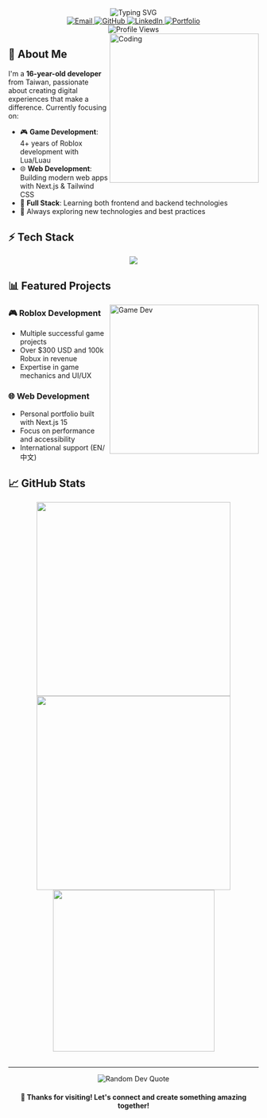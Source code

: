 <div align="center">
  <img src="https://readme-typing-svg.demolab.com?font=Fira+Code&weight=600&size=28&duration=4000&pause=1000&color=6366F1&center=true&vCenter=true&random=false&width=600&lines=Hi+there%2C+I'm+Small+R+%F0%9F%91%8B;A+Passionate+Developer+from+Taiwan" alt="Typing SVG" />
</div>

<div align="center">
  <a href="mailto:hhgg12661@gmail.com">
    <img src="https://img.shields.io/badge/Email-D14836?style=for-the-badge&logo=gmail&logoColor=white" alt="Email" />
  </a>
  <a href="https://github.com/Ynoob87">
    <img src="https://img.shields.io/badge/GitHub-100000?style=for-the-badge&logo=github&logoColor=white" alt="GitHub" />
  </a>
  <a href="https://www.linkedin.com/in/alaner652">
    <img src="https://img.shields.io/badge/LinkedIn-0077B5?style=for-the-badge&logo=linkedin&logoColor=white" alt="LinkedIn" />
  </a>
  <a href="https://smallr-portfolio.vercel.app">
    <img src="https://img.shields.io/badge/Portfolio-000000?style=for-the-badge&logo=vercel&logoColor=white" alt="Portfolio" />
  </a>
  
  <br/>
  <img src="https://komarev.com/ghpvc/?username=Ynoob87&style=flat-square&color=6366F1" alt="Profile Views" />
</div>

<img align="right" alt="Coding" width="300" src="https://raw.githubusercontent.com/gist/patevs/b007a0e98fb216438d4cbf559fac4166/raw/88f20c9d749d756be63f22b09f3c4ac570bc5101/programming.gif">

## 💫 About Me

I'm a **16-year-old developer** from Taiwan, passionate about creating digital experiences that make a difference. Currently focusing on:

- 🎮 **Game Development**: 4+ years of Roblox development with Lua/Luau
- 🌐 **Web Development**: Building modern web apps with Next.js & Tailwind CSS
- 🚀 **Full Stack**: Learning both frontend and backend technologies
- 🌱 Always exploring new technologies and best practices

## ⚡ Tech Stack

<div align="center">
  <img src="https://skillicons.dev/icons?i=nextjs,react,ts,tailwind,nodejs,lua,python,cpp,mongodb,git&perline=5" />
</div>

## 📊 Featured Projects

<img align="right" alt="Game Dev" width="300" src="https://raw.githubusercontent.com/gist/patevs/b007a0e98fb216438d4cbf559fac4166/raw/88f20c9d749d756be63f22b09f3c4ac570bc5101/gaming.gif">

### 🎮 Roblox Development

- Multiple successful game projects
- Over $300 USD and 100k Robux in revenue
- Expertise in game mechanics and UI/UX

### 🌐 Web Development

- Personal portfolio built with Next.js 15
- Focus on performance and accessibility
- International support (EN/中文)

## 📈 GitHub Stats

<div align="center">
  <img width="390" src="https://github-readme-stats.vercel.app/api?username=Ynoob87&show_icons=true&theme=tokyonight&hide_border=true&count_private=true&rank_icon=github" />
  <img width="390" src="https://github-readme-streak-stats.herokuapp.com/?user=Ynoob87&theme=tokyonight&hide_border=true" />
  <br/>
  <img width="325" src="https://github-readme-stats.vercel.app/api/top-langs/?username=Ynoob87&theme=tokyonight&hide_border=true&include_all_commits=false&count_private=false&layout=compact" />
</div>
<br clear="both">

---

<div align="center">
  <img src="https://quotes-github-readme.vercel.app/api?type=horizontal&theme=tokyonight" alt="Random Dev Quote" />
  
  <h4>💖 Thanks for visiting! Let's connect and create something amazing together!</h4>
</div>
